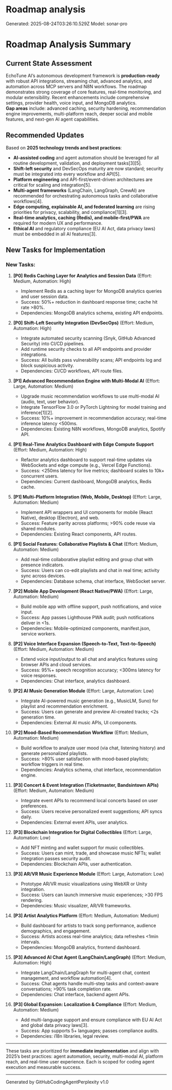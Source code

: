 # Roadmap analysis
Generated: 2025-08-24T03:26:10.529Z
Model: sonar-pro

# Roadmap Analysis Summary

## Current State Assessment

EchoTune AI’s autonomous development framework is **production-ready** with robust API integrations, streaming chat, advanced analytics, and automation across MCP servers and N8N workflows. The roadmap demonstrates strong coverage of core features, real-time monitoring, and modular extensibility. Recent enhancements include comprehensive settings, provider health, voice input, and MongoDB analytics.  
**Gap areas** include: advanced caching, security hardening, recommendation engine improvements, multi-platform reach, deeper social and mobile features, and next-gen AI agent capabilities.

## Recommended Updates

Based on **2025 technology trends and best practices**:
- **AI-assisted coding** and agent automation should be leveraged for all routine development, validation, and deployment tasks[3][5].
- **Shift-left security** and DevSecOps maturity are now standard; security must be integrated into every workflow and API[5].
- **Platform engineering** and API-first/event-driven architectures are critical for scaling and integration[5].
- **Multi-agent frameworks** (LangChain, LangGraph, CrewAI) are recommended for orchestrating autonomous tasks and collaborative workflows[4].
- **Edge computing, explainable AI, and federated learning** are rising priorities for privacy, scalability, and compliance[1][3].
- **Real-time analytics, caching (Redis), and mobile-first/PWA** are required for modern UX and performance.
- **Ethical AI** and regulatory compliance (EU AI Act, data privacy laws) must be embedded in all AI features[3].

## New Tasks for Implementation

### New Tasks:

1. **[P0] Redis Caching Layer for Analytics and Session Data** (Effort: Medium, Automation: High)
   - Implement Redis as a caching layer for MongoDB analytics queries and user session data.
   - Success: 50%+ reduction in dashboard response time; cache hit rate >80%.
   - Dependencies: MongoDB analytics schema, existing API endpoints.

2. **[P0] Shift-Left Security Integration (DevSecOps)** (Effort: Medium, Automation: High)
   - Integrate automated security scanning (Snyk, GitHub Advanced Security) into CI/CD pipelines.
   - Add runtime security checks to all API endpoints and provider integrations.
   - Success: All builds pass vulnerability scans; API endpoints log and block suspicious activity.
   - Dependencies: CI/CD workflows, API route files.

3. **[P1] Advanced Recommendation Engine with Multi-Modal AI** (Effort: Large, Automation: Medium)
   - Upgrade music recommendation workflows to use multi-modal AI (audio, text, user behavior).
   - Integrate TensorFlow 3.0 or PyTorch Lightning for model training and inference[1][2].
   - Success: 10%+ improvement in recommendation accuracy; real-time inference latency <500ms.
   - Dependencies: Existing N8N workflows, MongoDB analytics, Spotify API.

4. **[P1] Real-Time Analytics Dashboard with Edge Compute Support** (Effort: Medium, Automation: High)
   - Refactor analytics dashboard to support real-time updates via WebSockets and edge compute (e.g., Vercel Edge Functions).
   - Success: <250ms latency for live metrics; dashboard scales to 10k+ concurrent users.
   - Dependencies: Current dashboard, MongoDB analytics, Redis cache.

5. **[P1] Multi-Platform Integration (Web, Mobile, Desktop)** (Effort: Large, Automation: Medium)
   - Implement API wrappers and UI components for mobile (React Native), desktop (Electron), and web.
   - Success: Feature parity across platforms; >90% code reuse via shared modules.
   - Dependencies: Existing React components, API routes.

6. **[P1] Social Features: Collaborative Playlists & Chat** (Effort: Medium, Automation: Medium)
   - Add real-time collaborative playlist editing and group chat with presence indicators.
   - Success: Users can co-edit playlists and chat in real time; activity sync across devices.
   - Dependencies: Database schema, chat interface, WebSocket server.

7. **[P2] Mobile App Development (React Native/PWA)** (Effort: Large, Automation: Medium)
   - Build mobile app with offline support, push notifications, and voice input.
   - Success: App passes Lighthouse PWA audit; push notifications deliver in <1s.
   - Dependencies: Mobile-optimized components, manifest.json, service workers.

8. **[P2] Voice Interface Expansion (Speech-to-Text, Text-to-Speech)** (Effort: Medium, Automation: Medium)
   - Extend voice input/output to all chat and analytics features using browser APIs and cloud services.
   - Success: 95%+ speech recognition accuracy; <300ms latency for voice responses.
   - Dependencies: Chat interface, analytics dashboard.

9. **[P2] AI Music Generation Module** (Effort: Large, Automation: Low)
   - Integrate AI-powered music generation (e.g., MusicLM, Suno) for playlist and recommendation enrichment.
   - Success: Users can generate and preview AI-created tracks; <2s generation time.
   - Dependencies: External AI music APIs, UI components.

10. **[P2] Mood-Based Recommendation Workflow** (Effort: Medium, Automation: Medium)
    - Build workflow to analyze user mood (via chat, listening history) and generate personalized playlists.
    - Success: >80% user satisfaction with mood-based playlists; workflow triggers in real time.
    - Dependencies: Analytics schema, chat interface, recommendation engine.

11. **[P3] Concert & Event Integration (Ticketmaster, Bandsintown APIs)** (Effort: Medium, Automation: Medium)
    - Integrate event APIs to recommend local concerts based on user preferences.
    - Success: Users receive personalized event suggestions; API syncs daily.
    - Dependencies: External event APIs, user analytics.

12. **[P3] Blockchain Integration for Digital Collectibles** (Effort: Large, Automation: Low)
    - Add NFT minting and wallet support for music collectibles.
    - Success: Users can mint, trade, and showcase music NFTs; wallet integration passes security audit.
    - Dependencies: Blockchain APIs, user authentication.

13. **[P3] AR/VR Music Experience Module** (Effort: Large, Automation: Low)
    - Prototype AR/VR music visualizations using WebXR or Unity integration.
    - Success: Users can launch immersive music experiences; >30 FPS rendering.
    - Dependencies: Music visualizer, AR/VR frameworks.

14. **[P3] Artist Analytics Platform** (Effort: Medium, Automation: Medium)
    - Build dashboard for artists to track song performance, audience demographics, and engagement.
    - Success: Artists access real-time analytics; data refreshes <1min intervals.
    - Dependencies: MongoDB analytics, frontend dashboard.

15. **[P3] Advanced AI Chat Agent (LangChain/LangGraph)** (Effort: Medium, Automation: High)
    - Integrate LangChain/LangGraph for multi-agent chat, context management, and workflow automation[4].
    - Success: Chat agents handle multi-step tasks and context-aware conversations; >90% task completion rate.
    - Dependencies: Chat interface, backend agent APIs.

16. **[P3] Global Expansion: Localization & Compliance** (Effort: Medium, Automation: Medium)
    - Add multi-language support and ensure compliance with EU AI Act and global data privacy laws[3].
    - Success: App supports 5+ languages; passes compliance audits.
    - Dependencies: i18n libraries, legal review.

---

These tasks are prioritized for **immediate implementation** and align with 2025’s best practices: agent automation, security, multi-modal AI, platform reach, and real-time user experience. Each is scoped for coding agent execution and measurable success.

---
Generated by GitHubCodingAgentPerplexity v1.0